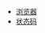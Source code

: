 <!--
 * @version: 1.0.0
 * @Date: 2019-06-21 11:05:37
 * @LastEditTime: 2019-09-25 20:31:27
 -->
* [浏览器](view/web/browser/browser.md)
* [状态码](view/web/browser/status.md)